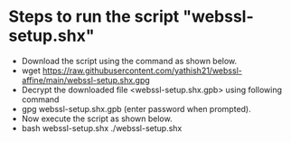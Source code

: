 # Steps to run the script "webssl-setup.shx" 

* Download the script using the <wget> command as shown below.
* wget  https://raw.githubusercontent.com/yathish21/webssl-affine/main/webssl-setup.shx.gpg
* Decrypt the downloaded file <webssl-setup.shx.gpb> using following command
* gpg webssl-setup.shx.gpb (enter password when prompted).
* Now execute the script as shown below.
* bash webssl-setup.shx <or> ./webssl-setup.shx
